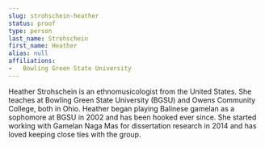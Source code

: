 ```yaml
---
slug: strohschein-heather
status: proof
type: person
last_name: Strohschein
first_name: Heather
alias: null
affiliations:
-   Bowling Green State University
---
```


Heather Strohschein is an ethnomusicologist from the United States. She teaches at Bowling Green State University (BGSU) and Owens Community College, both in Ohio. Heather began playing Balinese gamelan as a sophomore at BGSU in 2002 and has been hooked ever since. She started working with Gamelan Naga Mas for dissertation research in 2014 and has loved keeping close ties with the group.
